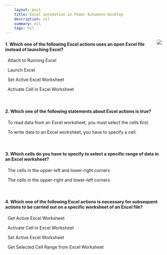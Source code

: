 ```yaml
---
    layout: post
    title: Excel automation in Power Automate Desktop  
    description: nil
    summary: nil
    tags: nil
---
```



 <a target="_blank" href="https://docs.microsoft.com/en-us/learn/modules/pad-excel-automation/8-check-knowledge/"><i class="fas fa-external-link-alt"></i> </a>
 <img align="right" src="https://docs.microsoft.com/en-us/learn/achievements/pad-excel-automation.svg">
####  1. Which one of the following Excel actions uses an open Excel file instead of launching Excel?


<i class='fas fa-check-square' style='color: Dodgerblue;'></i> &nbsp;&nbsp;Attach to Running Excel

<i class='far fa-square'></i> &nbsp;&nbsp;Launch Excel

<i class='far fa-square'></i> &nbsp;&nbsp;Set Active Excel Worksheet

<i class='far fa-square'></i> &nbsp;&nbsp;Activate Cell in Excel Worksheet
<br />
<br />
<br />

####  2. Which one of the following statements about Excel actions is true?


<i class='far fa-square'></i> &nbsp;&nbsp;To read data from an Excel worksheet, you must select the cells first.

<i class='fas fa-check-square' style='color: Dodgerblue;'></i> &nbsp;&nbsp;To write data to an Excel worksheet, you have to specify a cell.
<br />
<br />
<br />

####  3. Which cells do you have to specify to select a specific range of data in an Excel worksheet?


<i class='fas fa-check-square' style='color: Dodgerblue;'></i> &nbsp;&nbsp;The cells in the upper-left and lower-right corners

<i class='far fa-square'></i> &nbsp;&nbsp;The cells in the upper-right and lower-left corners
<br />
<br />
<br />

####  4. Which one of the following Excel actions is necessary for subsequent actions to be carried out on a specific worksheet of an Excel file?


<i class='far fa-square'></i> &nbsp;&nbsp;Get Active Excel Worksheet

<i class='far fa-square'></i> &nbsp;&nbsp;Activate Cell in Excel Worksheet

<i class='fas fa-check-square' style='color: Dodgerblue;'></i> &nbsp;&nbsp;Set Active Excel Worksheet

<i class='far fa-square'></i> &nbsp;&nbsp;Get Selected Cell Range from Excel Worksheet
<br />
<br />
<br />
